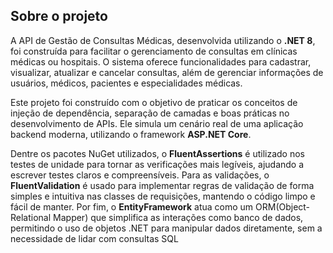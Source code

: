 ## Sobre o projeto

A API de Gestão de Consultas Médicas, desenvolvida utilizando o **.NET 8**, foi construída para facilitar o gerenciamento de consultas em clínicas médicas ou hospitais. O sistema oferece funcionalidades para cadastrar, visualizar, atualizar e cancelar consultas, além de gerenciar informações de usuários, médicos, pacientes e especialidades médicas. 

Este projeto foi construído com o objetivo de praticar os conceitos de injeção de dependência, separação de camadas e boas práticas no desenvolvimento de APIs. Ele simula um cenário real de uma aplicação backend moderna, utilizando o framework **ASP.NET Core**.

Dentre os pacotes NuGet utilizados, o **FluentAssertions** é utilizado nos testes de unidade para tornar as verificações mais legíveis, ajudando a escrever testes claros e compreensíveis. Para as validações, o **FluentValidation**  é usado para implementar regras de validação de forma simples e intuitiva nas classes de requisições, mantendo o código limpo e fácil de manter. Por fim, o **EntityFramework** atua como um ORM(Object-Relational Mapper) que simplifica as interações como banco de dados, permitindo o uso de objetos .NET para manipular dados diretamente, sem a necessidade de lidar com consultas SQL

